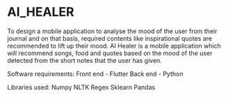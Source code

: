 # AI_HEALER
To design a mobile application to analyse the mood of the user from their journal and on that basis, required contents like inspirational quotes are recommended to lift up their mood.
AI Healer is a mobile application which will recommend songs, food and quotes based on the mood of the user detected from the short notes that the user has given. 

Software requirements:
Front end - Flutter
Back end - Python

Libraries used:
Numpy
NLTK
Regex
Sklearn
Pandas

